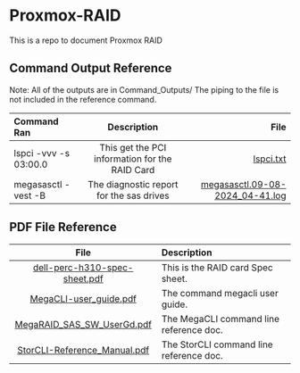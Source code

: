 # Proxmox-RAID
This is a repo to document Proxmox RAID

## Command Output Reference
Note:
All of the outputs are in Command_Outputs/
The piping to the file is not included in the reference command.


| Command Ran | Description | File |
|:------------| :---------: | ---: |
| lspci -vvv -s 03:00.0 | This get the PCI information for the RAID Card | [lspci.txt](Command_Outputs/lspci.txt) |
| megasasctl -vest -B | The diagnostic report for the sas drives | [megasasctl.09-08-2024_04-41.log](Command_Outputs/megasasctl.09-08-2024_04-41.log) |


## PDF File Reference
| File | Description |
| :--: | :---------- |
| [dell-perc-h310-spec-sheet.pdf](PDFs/dell-perc-h310-spec-sheet.pdf) | This is the RAID card Spec sheet. |
| [MegaCLI-user_guide.pdf](PDFs/MegaCLI-user_guide.pdf) | The command megacli user guide. |
| [MegaRAID_SAS_SW_UserGd.pdf](PDFs/MegaRAID_SAS_SW_UserGd.pdf) | The MegaCLI command line reference doc. |
| [StorCLI-Reference_Manual.pdf](PDFs/StorCLI-Reference_Manual.pdf) | The StorCLI command line reference doc. |